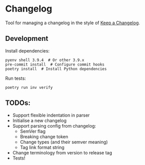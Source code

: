 # Changelog

Tool for managing a changelog in the style of [Keep a Changelog](http://keepachangelog.com/en/1.0.0/).

## Development

Install dependencies:

```shell
pyenv shell 3.9.4  # Or other 3.9.x
pre-commit install  # Configure commit hooks
poetry install  # Install Python dependencies
```

Run tests:

```shell
poetry run inv verify
```

## TODOs:

- Support flexible indentation in parser
- Initialise a new changelog
- Support parsing config from changelog:
    + SemVer flag
    + Breaking change token
    + Change types (and their semver meaning)
    + Tag link format string
- Change terminology from version to release tag
- Tests!